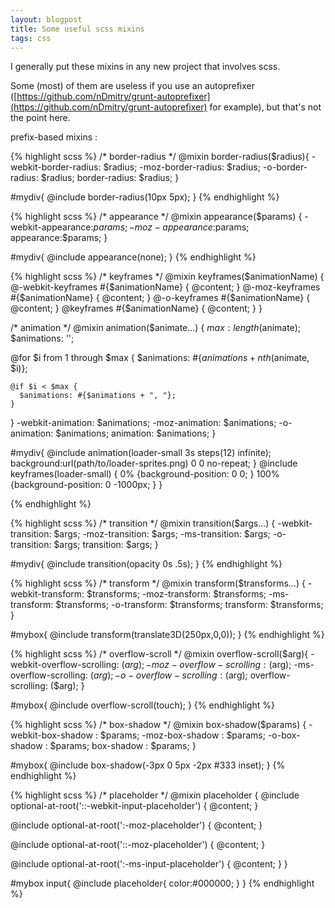 ```yaml
---
layout: blogpost
title: Some useful scss mixins
tags: css
---
```


I generally put these mixins in any new project that involves scss.

Some (most) of them are useless if you use an autoprefixer ([https://github.com/nDmitry/grunt-autoprefixer](https://github.com/nDmitry/grunt-autoprefixer) for example), but that's not the point here.


prefix-based mixins :

{% highlight scss %}
/* border-radius */
@mixin border-radius($radius){
  -webkit-border-radius:  $radius;
  -moz-border-radius:     $radius;
  -o-border-radius:       $radius;
  border-radius:          $radius;
}

#mydiv{
  @include border-radius(10px 5px);
}
{% endhighlight %}

{% highlight scss %}
/* appearance */
@mixin appearance($params) {
  -webkit-appearance:$params;
  -moz-appearance:$params;
  appearance:$params;
}

#mydiv{
  @include appearance(none);
}
{% endhighlight %}

{% highlight scss %}
/* keyframes */
@mixin keyframes($animationName) {
  @-webkit-keyframes #{$animationName} {
    @content;
  }
  @-moz-keyframes #{$animationName} {
    @content;
  }
  @-o-keyframes #{$animationName} {
    @content;
  }
  @keyframes #{$animationName} {
    @content;
  }
}

/* animation */
@mixin animation($animate...) {
  $max: length($animate);
  $animations: '';

  @for $i from 1 through $max {
    $animations: #{$animations + nth($animate, $i)};

    @if $i < $max {
      $animations: #{$animations + ", "};
    }
  }
  -webkit-animation: $animations;
  -moz-animation:    $animations;
  -o-animation:      $animations;
  animation:         $animations;
}

#mydiv{
  @include animation(loader-small 3s steps(12) infinite);
  background:url(path/to/loader-sprites.png) 0 0 no-repeat;
}
@include keyframes(loader-small) {
  0% {background-position: 0 0; }
  100% {background-position: 0 -1000px; }
}

{% endhighlight %}

{% highlight scss %}
/* transition */
@mixin transition($args...) {
  -webkit-transition: $args;
  -moz-transition: $args;
  -ms-transition: $args;
  -o-transition: $args;
  transition: $args;
}

#mydiv{
  @include transition(opacity 0s .5s);
}
{% endhighlight %}

{% highlight scss %}
/* transform */
@mixin transform($transforms...) {
  -webkit-transform: $transforms;
  -moz-transform: $transforms;
  -ms-transform: $transforms;
  -o-transform: $transforms;
  transform: $transforms;
}

#mybox{
  @include transform(translate3D(250px,0,0));
}
{% endhighlight %}

{% highlight scss %}
/* overflow-scroll */
@mixin overflow-scroll($arg){
  -webkit-overflow-scrolling: ($arg);
  -moz-overflow-scrolling: ($arg);
  -ms-overflow-scrolling: ($arg);
  -o-overflow-scrolling: ($arg);
  overflow-scrolling: ($arg);
}

#mybox{
  @include overflow-scroll(touch);
}
{% endhighlight %}

{% highlight scss %}
/* box-shadow */
@mixin box-shadow($params) {
  -webkit-box-shadow : $params;
  -moz-box-shadow : $params;
  -o-box-shadow : $params;
  box-shadow : $params;
}

#mybox{
  @include box-shadow(-3px 0 5px -2px #333 inset);
}
{% endhighlight %}

{% highlight scss %}
/* placeholder */
@mixin placeholder {
  @include optional-at-root('::-webkit-input-placeholder') {
    @content;
  }

  @include optional-at-root(':-moz-placeholder') {
    @content;
  }

  @include optional-at-root('::-moz-placeholder') {
    @content;
  }

  @include optional-at-root(':-ms-input-placeholder') {
    @content;
  }
}

#mybox input{
  @include placeholder{
    color:#000000;
  }
}
{% endhighlight %}
